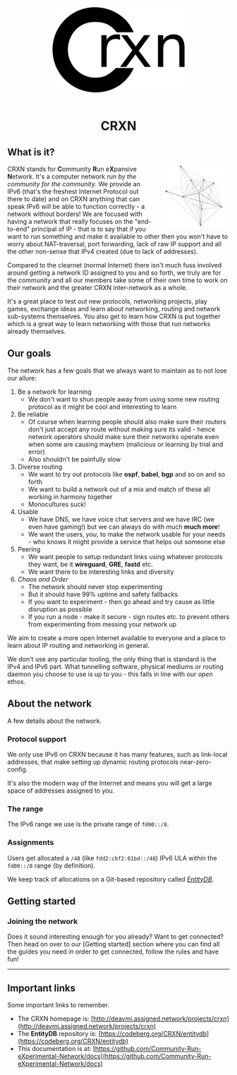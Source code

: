 <center>
	<img src="logo.png" width="300">
</center>

<br>

<center>
	<h1>CRXN</h1>
</center>

## What is it?

<img src="map.png" width=30% height=30% style="float:right;gap;margin-left:20px">

CRXN stands for **C**ommunity **R**un e**X**pansive **N**etwork. It's a computer network _run by the community for the community_.
We provide an IPv6 (that's the freshest Internet Protocol out there to date) and on CRXN anything that can speak IPv6
will be able to function correctly - a network without borders! We are focused with having a network that really focuses
on the "end-to-end" principal of IP - that is to say that if you want to run something and make it available to other then
you won't have to worry about NAT-traversal, port forwarding, lack of raw IP support and all the other non-sense that IPv4
created (due to lack of addresses).

Compared to the clearnet (normal Internet) there isn't much fuss involved around getting
a network ID assigned to you and so forth, we truly are for the community and all our members take some of their own time
to work on their network and the greater CRXN inter-network as a whole.

It's a great place to test out new protocols, networking projects, play games, exchange ideas and learn about networking,
routing and network sub-systems themselves. You also get to learn how CRXN is put together which is a great way to learn
networking with those that run networks already themselves.

## Our goals

The network has a few goals that we always want to maintain as to not lose our allure:

1. Be a network for learning
	* We don't want to shun people away from using some new
	routing protocol as it might be cool and interesting to
	learn
2. Be reliable
	* Of course when learning people should also make sure
	their routers don't just accept any route without making
	sure its valid - hence network operators should make sure
	their networks operate even when some are causing mayhem
	(malicious or learning by trial and error)
	* Also shouldn't be painfully slow
3. Diverse routing
	* We want to try out protocols like **ospf**, **babel**, **bgp**
	and so on and so forth
	* We want to build a network out of a mix and match of these all
	working in harmony together
	* Monocultures suck!
4. Usable
	* We have DNS, we have voice chat servers and we have IRC (we
	even have gaming!) but we can always do with much **much more**!
	* We want the users, _you_, to make the network usable for your
	needs - who knows it might provide a service that helps out
	someone else
5. Peering
	* We want people to setup redundant links using whatever protocols
	they want, be it **wireguard**, **GRE**, **fastd** etc.
	* We want there to be interesting links and diversity
6. _Chaos and Order_
	* The network should never stop experimenting
	* But it should have 99% uptime and safety fallbacks
	* If you want to experiment - then go ahead and try cause
	as little disruption as possible
	* If you run a node - make it secure - sign routes etc.
	to prevent others from experimenting from messing your
	network up

We aim to create a more open Internet available to everyone and a place to learn about IP routing and networking in general.

We don't use any particular tooling, the only thing that is standard is the IPv4 and IPv6 part. What tunnelling software, physical
mediums or routing daemon you choose to use is up to you - this falls in line with our _open_ ethos.

## About the network

A few details about the network.

### Protocol support

We only use IPv6 on CRXN because it has many features, such as link-local addresses, that make
setting up dynamic routing protocols near-zero-config.

It's also the modern way of the Internet and means you will get a large space of addresses
assigned to you.

### The range

The IPv6 range we use is the private range of `fd00::/8`.

### Assignments

Users get allocated a `/48` (like `fdd2:cbf2:61bd::/48`) IPv6 ULA within the `fd00::/8` range (by definition).

We keep track of allocations on a Git-based repository called [_EntityDB_](https://codeberg.org/CRXN/entitydb).

## Getting started

### Joining the network

Does it sound interesting enough for you already? Want to get connected? Then head on over
to our [Getting started] section where you can find all the guides you need in order to get connected,
follow the rules and have fun!

---

## Important links

Some important links to remember.

* The CRXN homepage is: [http://deavmi.assigned.network/projects/crxn](http://deavmi.assigned.network/projects/crxn)
* The **EntityDB** repository is: [https://codeberg.org/CRXN/entitydb](https://codeberg.org/CRXN/entitydb)
* This documentation is at: [https://github.com/Community-Run-eXperimental-Network/docs](https://github.com/Community-Run-eXperimental-Network/docs)